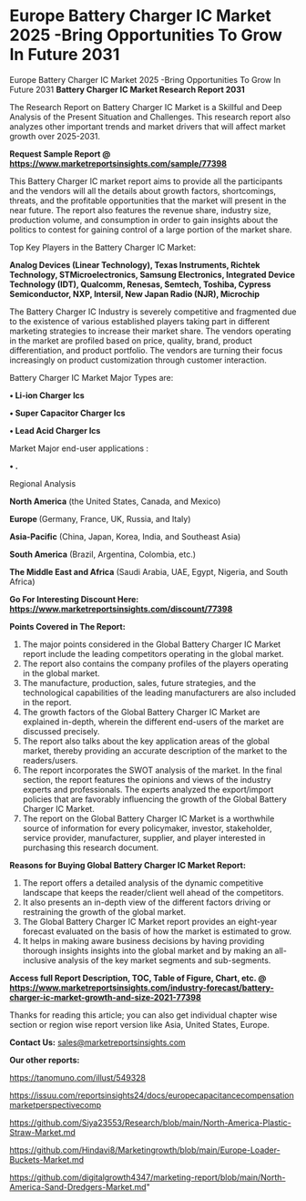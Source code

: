 # Europe Battery Charger IC Market 2025 -Bring Opportunities To Grow In Future 2031
Europe Battery Charger IC Market 2025 -Bring Opportunities To Grow In Future 2031
<strong>Battery Charger IC Market Research Report 2031</strong>

The Research Report on Battery Charger IC Market is a Skillful and Deep Analysis of the Present Situation and Challenges. This research report also analyzes other important trends and market drivers that will affect market growth over 2025-2031.

<strong>Request Sample Report @ <a href=https://www.marketreportsinsights.com/sample/77398>https://www.marketreportsinsights.com/sample/77398</a></strong>

This Battery Charger IC market report aims to provide all the participants and the vendors will all the details about growth factors, shortcomings, threats, and the profitable opportunities that the market will present in the near future. The report also features the revenue share, industry size, production volume, and consumption in order to gain insights about the politics to contest for gaining control of a large portion of the market share.

Top Key Players in the Battery Charger IC Market:

<strong>Analog Devices (Linear Technology), Texas Instruments, Richtek Technology, STMicroelectronics, Samsung Electronics, Integrated Device Technology (IDT), Qualcomm, Renesas, Semtech, Toshiba, Cypress Semiconductor, NXP, Intersil, New Japan Radio (NJR), Microchip</strong>

The Battery Charger IC Industry is severely competitive and fragmented due to the existence of various established players taking part in different marketing strategies to increase their market share. The vendors operating in the market are profiled based on price, quality, brand, product differentiation, and product portfolio. The vendors are turning their focus increasingly on product customization through customer interaction.

Battery Charger IC Market Major Types are:

<strong>• Li-ion Charger Ics

• Super Capacitor Charger Ics

• Lead Acid Charger Ics</strong>

Market Major end-user applications :

<strong>• .</strong>

Regional Analysis

</u><strong><b>North America</b></strong> (the United States, Canada, and Mexico)

<strong><b>Europe </b></strong>(Germany, France, UK, Russia, and Italy)

<strong><b>Asia-Pacific</b></strong> (China, Japan, Korea, India, and Southeast Asia)

<strong><b>South America</b></strong> (Brazil, Argentina, Colombia, etc.)

<strong><b>The Middle East and Africa</b></strong> (Saudi Arabia, UAE, Egypt, Nigeria, and South Africa)

<strong>Go For Interesting Discount Here: <a href=https://www.marketreportsinsights.com/discount/77398>https://www.marketreportsinsights.com/discount/77398</a></strong>

<strong>Points Covered in The Report:</strong>
<ol>
  <li>The major points considered in the Global Battery Charger IC Market report include the leading competitors operating in the global market.</li>
  <li>The report also contains the company profiles of the players operating in the global market.</li>
  <li>The manufacture, production, sales, future strategies, and the technological capabilities of the leading manufacturers are also included in the report.</li>
  <li>The growth factors of the Global Battery Charger IC Market are explained in-depth, wherein the different end-users of the market are discussed precisely.</li>
  <li>The report also talks about the key application areas of the global market, thereby providing an accurate description of the market to the readers/users.</li>
  <li>The report incorporates the SWOT analysis of the market. In the final section, the report features the opinions and views of the industry experts and professionals. The experts analyzed the export/import policies that are favorably influencing the growth of the Global Battery Charger IC Market.</li>
  <li>The report on the Global Battery Charger IC Market is a worthwhile source of information for every policymaker, investor, stakeholder, service provider, manufacturer, supplier, and player interested in purchasing this research document.</li>
</ol>
<strong>Reasons for Buying Global Battery Charger IC Market Report:</strong>

<ol>
  <li>The report offers a detailed analysis of the dynamic competitive landscape that keeps the reader/client well ahead of the competitors.</li>
  <li>It also presents an in-depth view of the different factors driving or restraining the growth of the global market.</li>
  <li>The Global Battery Charger IC Market report provides an eight-year forecast evaluated on the basis of how the market is estimated to grow.</li>
  <li>It helps in making aware business decisions by having providing thorough insights insights into the global market and by making an all-inclusive analysis of the key market segments and sub-segments.</li>
</ol>
<strong>Access full Report Description, TOC, Table of Figure, Chart, etc. @ <a href=https://www.marketreportsinsights.com/industry-forecast/battery-charger-ic-market-growth-and-size-2021-77398>https://www.marketreportsinsights.com/industry-forecast/battery-charger-ic-market-growth-and-size-2021-77398</a></strong>


Thanks for reading this article; you can also get individual chapter wise section or region wise report version like Asia, United States, Europe.

<strong>Contact Us:</strong>
sales@marketreportsinsights.com

<strong>Our other reports:</strong>

<a href=https://tanomuno.com/illust/549328>https://tanomuno.com/illust/549328</a>

<a href=https://issuu.com/reportsinsights24/docs/europecapacitancecompensationmarketperspectivecomp>https://issuu.com/reportsinsights24/docs/europecapacitancecompensationmarketperspectivecomp</a>

<a href=https://github.com/Siya23553/Research/blob/main/North-America-Plastic-Straw-Market.md>https://github.com/Siya23553/Research/blob/main/North-America-Plastic-Straw-Market.md</a>

<a href=https://github.com/Hindavi8/Marketingrowth/blob/main/Europe-Loader-Buckets-Market.md>https://github.com/Hindavi8/Marketingrowth/blob/main/Europe-Loader-Buckets-Market.md</a>

<a href=https://github.com/digitalgrowth4347/marketing-report/blob/main/North-America-Sand-Dredgers-Market.md>https://github.com/digitalgrowth4347/marketing-report/blob/main/North-America-Sand-Dredgers-Market.md</a>"
